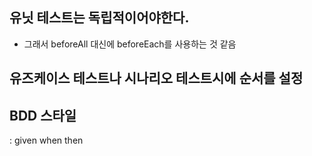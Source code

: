 ## 유닛 테스트는 독립적이어야한다.

- 그래서 beforeAll 대신에 beforeEach를 사용하는 것 같음

## 유즈케이스 테스트나 시나리오 테스트시에 순서를 설정

## BDD 스타일

: given when then
